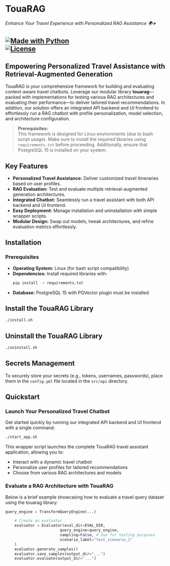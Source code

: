 <!-- # <img style="vertical-align:middle" height="200" src="./docs/_static/imgs/touarag_logo.png" alt="TouaRAG Logo">   -->
# TouaRAG
*Enhance Your Travel Experience with Personalized RAG Assistance 🌍✈️*

[![Made with Python](https://img.shields.io/badge/Made%20with-Python-1f425f.svg?color=purple)](https://www.python.org/)  
[![License](https://img.shields.io/github/license/Datalab-AUTH/TouaRAG.svg?color=green)](https://github.com/Datalab-AUTH/TouaRAG/blob/master/LICENSE)
---

## Empowering Personalized Travel Assistance with Retrieval-Augmented Generation

TouaRAG is your comprehensive framework for building and evaluating context-aware travel chatbots. Leverage our modular library **touarag**—packed with implementations for testing various RAG architectures and evaluating their performance—to deliver tailored travel recommendations. In addition, our solution offers an integrated API backend and UI frontend to effortlessly run a RAG chatbot with profile personalization, model selection, and architecture configuration.

> **Prerequisites:**  
> This framework is designed for Linux environments (due to bash script usage). Make sure to install the required libraries using `requirements.txt` before proceeding. Additionally, ensure that PostgreSQL 15 is installed on your system.

## Key Features

- **Personalized Travel Assistance:** Deliver customized travel itineraries based on user profiles.
- **RAG Evaluation:** Test and evaluate multiple retrieval-augmented generation architectures.
- **Integrated Chatbot:** Seamlessly run a travel assistant with both API backend and UI frontend.
- **Easy Deployment:** Manage installation and uninstallation with simple wrapper scripts.
- **Modular Design:** Swap out models, tweak architectures, and refine evaluation metrics effortlessly.

## Installation

### Prerequisites

- **Operating System:** Linux (for bash script compatibility)
- **Dependencies:** Install required libraries with:
  ```bash
  pip install -r requirements.txt
  ```
- **Database:** PostgreSQL 15 with PGVector plugin must be installed

## Install the TouaRAG Library

```bash
./install.sh
```

## Uninstall the TouaRAG Library

```bash
./uninstall.sh
```
## Secrets Management

To securely store your secrets (e.g., tokens, usernames, passwords), place them in the `config.yml` file located in the `src/api` directory.

## Quickstart

### Launch Your Personalized Travel Chatbot

Get started quickly by running our integrated API backend and UI frontend with a single command:

```bash
./start_app.sh
```

This wrapper script launches the complete TouaRAG travel assistant application, allowing you to:

- Interact with a dynamic travel chatbot
- Personalize user profiles for tailored recommendations
- Choose from various RAG architectures and models

### Evaluate a RAG Architecture with TouaRAG

Below is a brief example showcasing how to evaluate a travel query dataset using the touarag library:

```python
query_engine = TransformQueryEngine(...)

    # Create an evaluator
    evaluator = Evaluator(eval_dir=EVAL_DIR,
                        query_engine=query_engine,
                        sampling=False, # Use for testing purposes
                        scenario_label="test_scenario_1"
    )
    evaluator.generate_samples()
    evaluator.save_samples(output_dir="...")
    evaluator.evaluate(output_dir="...")
```

